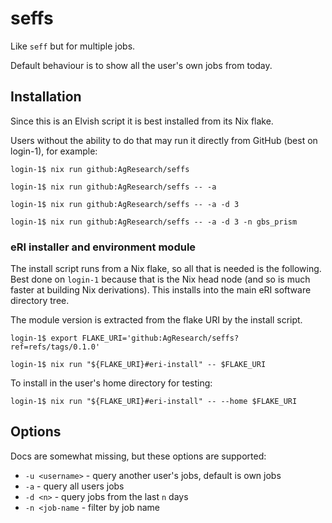 # seffs

Like `seff` but for multiple jobs.

Default behaviour is to show all the user's own jobs from today.

## Installation

Since this is an Elvish script it is best installed from its Nix flake.

Users without the ability to do that may run it directly from GitHub (best on login-1), for example:

```
login-1$ nix run github:AgResearch/seffs

login-1$ nix run github:AgResearch/seffs -- -a

login-1$ nix run github:AgResearch/seffs -- -a -d 3

login-1$ nix run github:AgResearch/seffs -- -a -d 3 -n gbs_prism
```

### eRI installer and environment module

The install script runs from a Nix flake, so all that is needed is the following.  Best done on `login-1` because that is the Nix head node (and so is much faster at building Nix derivations).  This installs into the main eRI software directory tree.

The module version is extracted from the flake URI by the install script.

```
login-1$ export FLAKE_URI='github:AgResearch/seffs?ref=refs/tags/0.1.0'

login-1$ nix run "${FLAKE_URI}#eri-install" -- $FLAKE_URI
```

To install in the user's home directory for testing:

```
login-1$ nix run "${FLAKE_URI}#eri-install" -- --home $FLAKE_URI
```



## Options

Docs are somewhat missing, but these options are supported:

- `-u <username>` - query another user's jobs, default is own jobs
- `-a` - query all users jobs
- `-d <n>` - query jobs from the last `n` days
- `-n <job-name` - filter by job name
